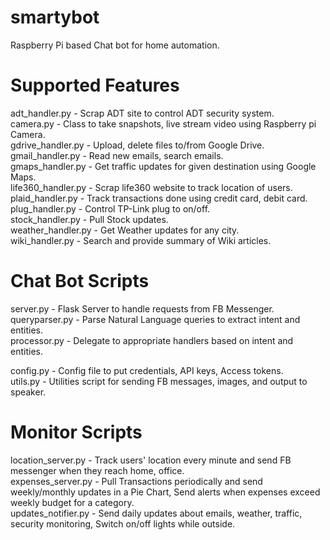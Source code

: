 # smartybot
Raspberry Pi based Chat bot for home automation.

# Supported Features
adt_handler.py - Scrap ADT site to control ADT security system.<br>
camera.py - Class to take snapshots, live stream video using Raspberry pi Camera.<br>
gdrive_handler.py - Upload, delete files to/from Google Drive.<br>
gmail_handler.py - Read new emails, search emails.<br>
gmaps_handler.py - Get traffic updates for given destination using Google Maps.<br>
life360_handler.py - Scrap life360 website to track location of users.<br>
plaid_handler.py - Track transactions done using credit card, debit card.<br>
plug_handler.py - Control TP-Link plug to on/off.<br>
stock_handler.py - Pull Stock updates.<br>
weather_handler.py - Get Weather updates for any city.<br>
wiki_handler.py - Search and provide summary of Wiki articles.<br>

# Chat Bot Scripts
server.py - Flask Server to handle requests from FB Messenger.<br>
queryparser.py - Parse Natural Language queries to extract intent and entities.<br>
processor.py - Delegate to appropriate handlers based on intent and entities.<br>


config.py - Config file to put credentials, API keys, Access tokens.<br>
utils.py - Utilities script for sending FB messages, images, and output to speaker.<br>

# Monitor Scripts
location_server.py - Track users' location every minute and send FB messenger when they reach home, office.<br>
expenses_server.py - Pull Transactions periodically and send weekly/monthly updates in a Pie Chart, Send alerts when expenses exceed weekly budget for a category.<br>
updates_notifier.py - Send daily updates about emails, weather, traffic, security monitoring, Switch on/off lights while outside.<br>
